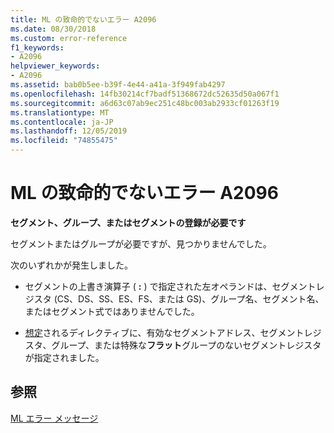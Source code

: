 ```yaml
---
title: ML の致命的でないエラー A2096
ms.date: 08/30/2018
ms.custom: error-reference
f1_keywords:
- A2096
helpviewer_keywords:
- A2096
ms.assetid: bab0b5ee-b39f-4e44-a41a-3f949fab4297
ms.openlocfilehash: 14fb30214cf7badf51368672dc52635d50a067f1
ms.sourcegitcommit: a6d63c07ab9ec251c48bc003ab2933cf01263f19
ms.translationtype: MT
ms.contentlocale: ja-JP
ms.lasthandoff: 12/05/2019
ms.locfileid: "74855475"
---
```

# <a name="ml-nonfatal-error-a2096"></a>ML の致命的でないエラー A2096

**セグメント、グループ、またはセグメントの登録が必要です**

セグメントまたはグループが必要ですが、見つかりませんでした。

次のいずれかが発生しました。

- セグメントの上書き演算子 ( **:** ) で指定された左オペランドは、セグメントレジスタ (CS、DS、SS、ES、FS、または GS)、グループ名、セグメント名、またはセグメント式ではありませんでした。

- [想定](../../assembler/masm/assume.md)されるディレクティブに、有効なセグメントアドレス、セグメントレジスタ、グループ、または特殊な**フラット**グループのないセグメントレジスタが指定されました。

## <a name="see-also"></a>参照

[ML エラー メッセージ](../../assembler/masm/ml-error-messages.md)<br/>
